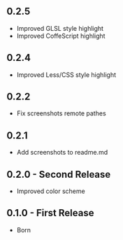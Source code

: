 ## 0.2.5
* Improved GLSL style highlight
* Improved CoffeScript highlight

## 0.2.4
* Improved Less/CSS style highlight

## 0.2.2
* Fix screenshots remote pathes

## 0.2.1
* Add screenshots to readme.md

## 0.2.0 - Second Release
* Improved color scheme

## 0.1.0 - First Release
* Born

